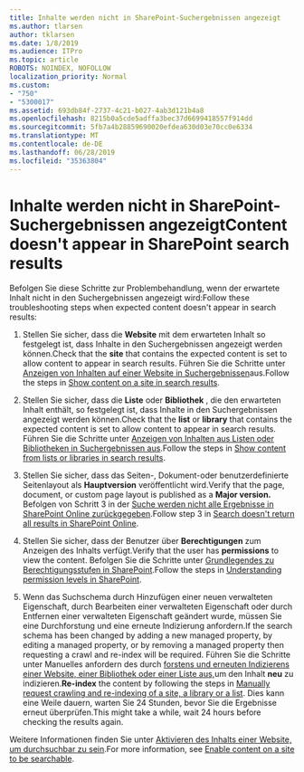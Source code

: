 ```yaml
---
title: Inhalte werden nicht in SharePoint-Suchergebnissen angezeigt
ms.author: tlarsen
author: tklarsen
ms.date: 1/8/2019
ms.audience: ITPro
ms.topic: article
ROBOTS: NOINDEX, NOFOLLOW
localization_priority: Normal
ms.custom:
- "750"
- "5300017"
ms.assetid: 693db84f-2737-4c21-b027-4ab3d121b4a8
ms.openlocfilehash: 8215b0a5cde5adffa3bec37d6699418557f914dd
ms.sourcegitcommit: 5fb7a4b28859690020efdea630d03e70cc0e6334
ms.translationtype: MT
ms.contentlocale: de-DE
ms.lasthandoff: 06/28/2019
ms.locfileid: "35363804"
---
```

# <a name="content-doesnt-appear-in-sharepoint-search-results"></a><span data-ttu-id="caf1e-102">Inhalte werden nicht in SharePoint-Suchergebnissen angezeigt</span><span class="sxs-lookup"><span data-stu-id="caf1e-102">Content doesn't appear in SharePoint search results</span></span>

<span data-ttu-id="caf1e-103">Befolgen Sie diese Schritte zur Problembehandlung, wenn der erwartete Inhalt nicht in den Suchergebnissen angezeigt wird:</span><span class="sxs-lookup"><span data-stu-id="caf1e-103">Follow these troubleshooting steps when expected content doesn't appear in search results:</span></span>
  
1. <span data-ttu-id="caf1e-104">Stellen Sie sicher, dass die **Website** mit dem erwarteten Inhalt so festgelegt ist, dass Inhalte in den Suchergebnissen angezeigt werden können.</span><span class="sxs-lookup"><span data-stu-id="caf1e-104">Check that the **site** that contains the expected content is set to allow content to appear in search results.</span></span> <span data-ttu-id="caf1e-105">Führen Sie die Schritte unter [Anzeigen von Inhalten auf einer Website in Suchergebnissen](https://docs.microsoft.com/sharepoint/make-site-content-searchable#show-content-on-a-site-in-search-results)aus.</span><span class="sxs-lookup"><span data-stu-id="caf1e-105">Follow the steps in [Show content on a site in search results](https://docs.microsoft.com/sharepoint/make-site-content-searchable#show-content-on-a-site-in-search-results).</span></span>

2. <span data-ttu-id="caf1e-106">Stellen Sie sicher, dass die **Liste** oder **Bibliothek** , die den erwarteten Inhalt enthält, so festgelegt ist, dass Inhalte in den Suchergebnissen angezeigt werden können.</span><span class="sxs-lookup"><span data-stu-id="caf1e-106">Check that the **list** or **library** that contains the expected content is set to allow content to appear in search results.</span></span> <span data-ttu-id="caf1e-107">Führen Sie die Schritte unter [Anzeigen von Inhalten aus Listen oder Bibliotheken in Suchergebnissen aus](https://docs.microsoft.com/sharepoint/make-site-content-searchable#show-content-from-lists-or-libraries-in-search-results).</span><span class="sxs-lookup"><span data-stu-id="caf1e-107">Follow the steps in [Show content from lists or libraries in search results](https://docs.microsoft.com/sharepoint/make-site-content-searchable#show-content-from-lists-or-libraries-in-search-results).</span></span>

3. <span data-ttu-id="caf1e-108">Stellen Sie sicher, dass das Seiten-, Dokument-oder benutzerdefinierte Seitenlayout als **Hauptversion** veröffentlicht wird.</span><span class="sxs-lookup"><span data-stu-id="caf1e-108">Verify that the page, document, or custom page layout is published as a **Major version.**</span></span> <span data-ttu-id="caf1e-109">Befolgen von Schritt 3 in der [Suche werden nicht alle Ergebnisse in SharePoint Online zurückgegeben](https://go.microsoft.com/fwlink/?linkid=874525).</span><span class="sxs-lookup"><span data-stu-id="caf1e-109">Follow step 3 in [Search doesn't return all results in SharePoint Online](https://go.microsoft.com/fwlink/?linkid=874525).</span></span>

4. <span data-ttu-id="caf1e-110">Stellen Sie sicher, dass der Benutzer über **Berechtigungen** zum Anzeigen des Inhalts verfügt.</span><span class="sxs-lookup"><span data-stu-id="caf1e-110">Verify that the user has **permissions** to view the content.</span></span> <span data-ttu-id="caf1e-111">Befolgen Sie die Schritte unter [Grundlegendes zu Berechtigungsstufen in SharePoint](https://docs.microsoft.com/en-us/sharepoint/understanding-permission-levels).</span><span class="sxs-lookup"><span data-stu-id="caf1e-111">Follow the steps in [Understanding permission levels in SharePoint](https://docs.microsoft.com/en-us/sharepoint/understanding-permission-levels).</span></span>
    
5. <span data-ttu-id="caf1e-112">Wenn das Suchschema durch Hinzufügen einer neuen verwalteten Eigenschaft, durch Bearbeiten einer verwalteten Eigenschaft oder durch Entfernen einer verwalteten Eigenschaft geändert wurde, müssen Sie eine Durchforstung und eine erneute Indizierung anfordern.</span><span class="sxs-lookup"><span data-stu-id="caf1e-112">If the search schema has been changed by adding a new managed property, by editing a managed property, or by removing a managed property then requesting a crawl and re-index will be required.</span></span> <span data-ttu-id="caf1e-113">Führen Sie die Schritte unter Manuelles anfordern des durch [forstens und erneuten Indizierens einer Website, einer Bibliothek oder einer Liste aus,](https://docs.microsoft.com/sharepoint/crawl-site-content)um den Inhalt **neu** zu indizieren.</span><span class="sxs-lookup"><span data-stu-id="caf1e-113">**Re-index** the content by following the steps in [Manually request crawling and re-indexing of a site, a library or a list](https://docs.microsoft.com/sharepoint/crawl-site-content).</span></span> <span data-ttu-id="caf1e-114">Dies kann eine Weile dauern, warten Sie 24 Stunden, bevor Sie die Ergebnisse erneut überprüfen.</span><span class="sxs-lookup"><span data-stu-id="caf1e-114">This might take a while, wait 24 hours before checking the results again.</span></span>

<span data-ttu-id="caf1e-115">Weitere Informationen finden Sie unter [Aktivieren des Inhalts einer Website, um durchsuchbar zu sein](https://docs.microsoft.com/sharepoint/make-site-content-searchable).</span><span class="sxs-lookup"><span data-stu-id="caf1e-115">For more information, see [Enable content on a site to be searchable](https://docs.microsoft.com/sharepoint/make-site-content-searchable).</span></span> 
  
